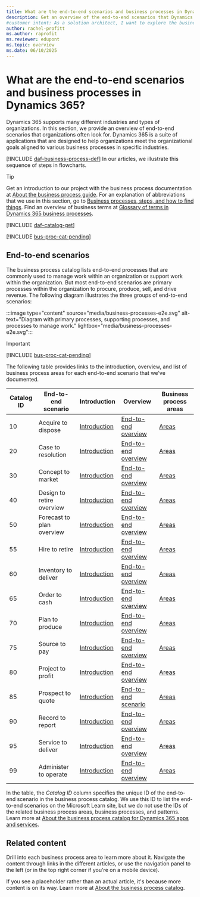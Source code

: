 ```yaml
---
title: What are the end-to-end scenarios and business processes in Dynamics 365?
description: Get an overview of the end-to-end scenarios that Dynamics 365 supports, and which organizations often look for.
#customer intent: As a solution architect, I want to explore the business process catalog in Dynamics 365 so that I can design solutions that fit our requirements.
author: rachel-profitt
ms.author: raprofit
ms.reviewer: edupont
ms.topic: overview
ms.date: 06/10/2025
---
```


# What are the end-to-end scenarios and business processes in Dynamics 365?

Dynamics 365 supports many different industries and types of organizations. In this section, we provide an overview of end-to-end scenarios that organizations often look for. Dynamics 365 is a suite of applications that are designed to help organizations meet the organizational goals aligned to various business processes in specific industries.  

[!INCLUDE [daf-business-process-def](~/../shared-content/shared/guidance-includes/daf-business-process-def.md)] In our articles, we illustrate this sequence of steps in flowcharts.  

> [!TIP]
> Get an introduction to our project with the business process documentation at [About the business process guide](about.md). For an explanation of abbreviations that we use in this section, go to [Business processes, steps, and how to find things](about-steps-navigation.md). Find an overview of business terms at [Glossary of terms in Dynamics 365 business processes](glossary.md).

[!INCLUDE [daf-catalog-get](../includes/daf-catalog-get.md)]  

[!INCLUDE [bus-proc-cat-pending](../includes/bus-proc-cat-pending.md)]  

## End-to-end scenarios

The business process catalog lists end-to-end processes that are commonly used to manage work within an organization or support work within the organization. But most end-to-end scenarios are primary processes within the organization to procure, produce, sell, and drive revenue. The following diagram illustrates the three groups of end-to-end scenarios:

:::image type="content" source="media/business-processes-e2e.svg" alt-text="Diagram with primary processes, supporting processes, and processes to manage work." lightbox="media/business-processes-e2e.svg":::

> [!IMPORTANT]
> [!INCLUDE [bus-proc-cat-pending](../includes/bus-proc-cat-pending.md)]

The following table provides links to the introduction, overview, and list of business process areas for each end-to-end scenario that we've documented.

|Catalog ID| End-to-end scenario | Introduction | Overview | Business process areas |
|--|--|--|--|--|
|10| Acquire to dispose | [Introduction](acquire-to-dispose-introduction.md) | [End-to-end overview](acquire-to-dispose-overview.md) | [Areas](acquire-to-dispose-areas.md) |
|20| Case to resolution | [Introduction](case-to-resolution-introduction.md) | [End-to-end overview](case-to-resolution-overview.md) | [Areas](case-to-resolution-areas.md) |
|30|Concept to market|[Introduction](concept-to-market-introduction.md)|[End-to-end overview](concept-to-market-overview.md)|[Areas](concept-to-market-areas.md)|
|40| Design to retire overview | [Introduction](design-to-retire-introduction.md) | [End-to-end overview](design-to-retire-overview.md) | [Areas](design-to-retire-areas.md) |
|50| Forecast to plan overview | [Introduction](forecast-to-plan-introduction.md) | [End-to-end overview](forecast-to-plan-overview.md) | [Areas](forecast-to-plan-areas.md) |
|55| Hire to retire | [Introduction](hire-to-retire-introduction.md) | [End-to-end overview](hire-to-retire-overview.md) | [Areas](hire-to-retire-areas.md) |
|60| Inventory to deliver | [Introduction](inventory-to-deliver-introduction.md) | [End-to-end overview](inventory-to-deliver-overview.md) | [Areas](inventory-to-deliver-areas.md) |
|65| Order to cash | [Introduction](order-to-cash-introduction.md) | [End-to-end overview](order-to-cash-overview.md) | [Areas](order-to-cash-areas-overview.md) |
|70| Plan to produce | [Introduction](plan-to-produce-introduction.md) | [End-to-end overview](plan-to-produce-overview.md) | [Areas](plan-to-produce-areas.md) |
|75| Source to pay | [Introduction](source-to-pay-introduction.md) | [End-to-end overview](source-to-pay-overview.md) | [Areas](source-to-pay-areas.md) |
|80| Project to profit | [Introduction](project-to-profit-introduction.md) | [End-to-end overview](project-to-profit-overview.md) | [Areas](project-to-profit-areas.md) |
|85| Prospect to quote | [Introduction](prospect-to-quote-introduction.md) | [End-to-end scenario](prospect-to-quote-overview.md) | [Areas](prospect-to-quote-areas.md) |
|90| Record to report | [Introduction](record-to-report-introduction.md) | [End-to-end overview](record-to-report-overview.md) | [Areas](record-to-report-areas.md) |
|95| Service to deliver | [Introduction](service-to-cash-introduction.md) | [End-to-end overview](service-to-cash-areas-overview.md) | [Areas](service-to-cash-areas-overview.md) |
|99|Administer to operate | [Introduction](administer-to-operate-introduction.md) | [End-to-end overview](administer-to-operate-overview.md) | [Areas](administer-to-operate-areas.md) |

In the table, the *Catalog ID* column specifies the unique ID of the end-to-end scenario in the business process catalog. We use this ID to list the end-to-end scenarios on the Microsoft Learn site, but we do not use the IDs of the related business process areas, business processes, and patterns. Learn more at [About the business process catalog for Dynamics 365 apps and services](about.md).  

## Related content

Drill into each business process area to learn more about it. Navigate the content through links in the different articles, or use the navigation panel to the left (or in the top right corner if you're on a mobile device).  

If you see a placeholder rather than an actual article, it's because more content is on its way. Learn more at [About the business process catalog](about.md).  
